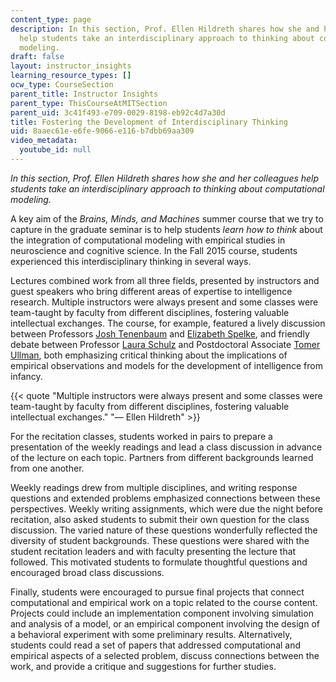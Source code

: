 ```yaml
---
content_type: page
description: In this section, Prof. Ellen Hildreth shares how she and her colleagues
  help students take an interdisciplinary approach to thinking about computational
  modeling.
draft: false
layout: instructor_insights
learning_resource_types: []
ocw_type: CourseSection
parent_title: Instructor Insights
parent_type: ThisCourseAtMITSection
parent_uid: 3c41f493-e709-0029-8198-eb92c4d7a30d
title: Fostering the Development of Interdisciplinary Thinking
uid: 8aaec61e-e6fe-9066-e116-b7dbb69aa309
video_metadata:
  youtube_id: null
---
```

_In this section, Prof. Ellen Hildreth shares how she and her colleagues help students take an interdisciplinary approach to thinking about computational modeling._

A key aim of the _Brains, Minds, and Machines_ summer course that we try to capture in the graduate seminar is to help students _learn how to think_ about the integration of computational modeling with empirical studies in neuroscience and cognitive science. In the Fall 2015 course, students experienced this interdisciplinary thinking in several ways.

Lectures combined work from all three fields, presented by instructors and guest speakers who bring different areas of expertise to intelligence research. Multiple instructors were always present and some classes were team-taught by faculty from different disciplines, fostering valuable intellectual exchanges. The course, for example, featured a lively discussion between Professors [Josh Tenenbaum](http://web.mit.edu/cocosci/josh.html) and [Elizabeth Spelke](https://psychology.fas.harvard.edu/people/elizabeth-s-spelke), and friendly debate between Professor [Laura Schulz](https://cbmm.mit.edu/about/people/schulz) and Postdoctoral Associate [Tomer Ullman](http://www.mit.edu/~tomeru/), both emphasizing critical thinking about the implications of empirical observations and models for the development of intelligence from infancy.

{{< quote "Multiple instructors were always present and some classes were team-taught by faculty from different disciplines, fostering valuable intellectual exchanges." "— Ellen Hildreth" >}}

For the recitation classes, students worked in pairs to prepare a presentation of the weekly readings and lead a class discussion in advance of the lecture on each topic. Partners from different backgrounds learned from one another.

Weekly readings drew from multiple disciplines, and writing response questions and extended problems emphasized connections between these perspectives. Weekly writing assignments, which were due the night before recitation, also asked students to submit their own question for the class discussion. The varied nature of these questions wonderfully reflected the diversity of student backgrounds. These questions were shared with the student recitation leaders and with faculty presenting the lecture that followed. This motivated students to formulate thoughtful questions and encouraged broad class discussions.

Finally, students were encouraged to pursue final projects that connect computational and empirical work on a topic related to the course content. Projects could include an implementation component involving simulation and analysis of a model, or an empirical component involving the design of a behavioral experiment with some preliminary results. Alternatively, students could read a set of papers that addressed computational and empirical aspects of a selected problem, discuss connections between the work, and provide a critique and suggestions for further studies.